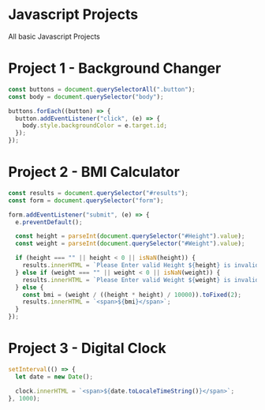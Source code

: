 # Javascript Projects

All basic Javascript Projects

# Project 1 - Background Changer

```javascript
const buttons = document.querySelectorAll(".button");
const body = document.querySelector("body");

buttons.forEach((button) => {
  button.addEventListener("click", (e) => {
    body.style.backgroundColor = e.target.id;
  });
});
```

# Project 2 - BMI Calculator

```javascript
const results = document.querySelector("#results");
const form = document.querySelector("form");

form.addEventListener("submit", (e) => {
  e.preventDefault();

  const height = parseInt(document.querySelector("#Height").value);
  const weight = parseInt(document.querySelector("#Weight").value);

  if (height === "" || height < 0 || isNaN(height)) {
    results.innerHTML = `Please Enter valid Height ${height} is invalid`;
  } else if (weight === "" || weight < 0 || isNaN(weight)) {
    results.innerHTML = `Please Enter valid Weight ${weight} is invalid`;
  } else {
    const bmi = (weight / ((height * height) / 10000)).toFixed(2);
    results.innerHTML = `<span>${bmi}</span>`;
  }
});
```

# Project 3 - Digital Clock

```javascript
setInterval(() => {
  let date = new Date();

  clock.innerHTML = `<span>${date.toLocaleTimeString()}</span>`;
}, 1000);
```

